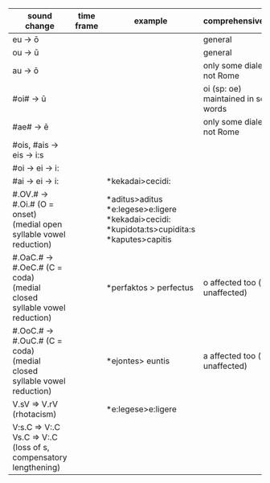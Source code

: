 
| sound change                                                                    | time frame | example                                                                                                     | comprehensiveness                    | notable exception |
|---------------------------------------------------------------------------------|------------|-------------------------------------------------------------------------------------------------------------|--------------------------------------|-------------------|
| eu -> ō                                                                         |            |                                                                                                             | general                              |                   |
| ou -> ū                                                                         |            |                                                                                                             | general                              |                   |
| au -> ō                                                                         |            |                                                                                                             | only some dialects, not Rome         |                   |
| #oi# -> ū                                                                       |            |                                                                                                             | oi (sp: oe) maintained in some words |                   |
| #ae# -> ē                                                                       |            |                                                                                                             | only some dialects, not Rome         |                   |
| #ois, #ais -> eis -> i:s                                                        |            |                                                                                                             |                                      |                   |
| #oi -> ei -> i:                                                                 |            |                                                                                                             |                                      |                   |
| #ai -> ei -> i:                                                                 |            | *kekadai>cecidi:                                                                                            |                                      |                   |
| #.OV.# -> #.Oi.# (O = onset)<br/>(medial open syllable vowel reduction)<br/>    |            | *aditus>aditus<br/>*e:legese>e:ligere<br/>*kekadai>cecidi:<br/>*kupidota:ts>cupidita:s<br/>*kaputes>capitis |                                      |                   |
| #.OaC.# -> #.OeC.# (C = coda)<br/>(medial closed syllable vowel reduction)<br/> |            | *perfaktos > perfectus                                                                                      | o affected too (i, e, u unaffected)  |                   |
| #.OoC.# -> #.OuC.# (C = coda)<br/>(medial closed syllable vowel reduction)<br/> |            | *ejontes> euntis                                                                                            | a affected too (i, e, u unaffected)  |                   |
| V.sV => V.rV <br/>(rhotacism)                                                   |            | *e:legese>e:ligere                                                                                          |                                      |                   |
| V:s.C => V:.C<br/>Vs.C => V:.C<br/>(loss of s, compensatory lengthening)        |            |                                                                                                             |                                      |                   |



